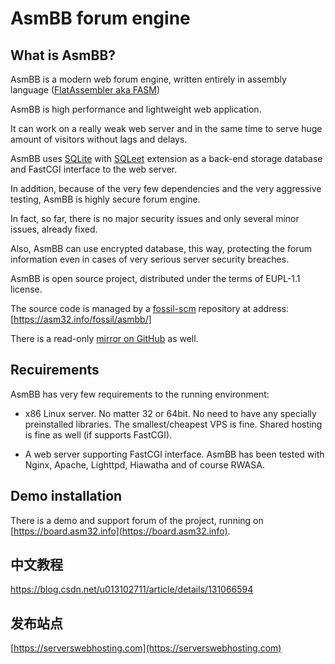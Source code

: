 # AsmBB forum engine

## What is AsmBB?

AsmBB is a modern web forum engine, written entirely in assembly language
([FlatAssembler aka FASM](https://flatassembler.net))

AsmBB is high performance and lightweight web application.  

It can work on a really weak web server and in the same time to serve huge 
amount of visitors without lags and delays.

AsmBB uses [SQLite](https://sqlite.org) with [SQLeet](https://github.com/resilar/sqleet) extension
as a back-end storage database and FastCGI interface to the web server.

In addition, because of the very few dependencies and the very aggressive testing,
AsmBB is highly secure forum engine. 

In fact, so far, there is no major security issues and
only several minor issues, already fixed.

Also, AsmBB can use encrypted database, this way, protecting the forum information even
in cases of very serious server security breaches.

AsmBB is open source project, distributed under the terms of EUPL-1.1 license.

The source code is managed by a [fossil-scm](https://fossil-scm.org/) repository at address: [https://asm32.info/fossil/asmbb/]

There is a read-only [mirror on GitHub](https://github.com/johnfound/asmbb) as well.

## Recuirements

AsmBB has very few requirements to the running environment:

   - x86 Linux server. No matter 32 or 64bit. No need to have any specially preinstalled libraries.
     The smallest/cheapest VPS is fine. Shared hosting is fine as well (if supports FastCGI).

   - A web server supporting FastCGI interface. 
     AsmBB has been tested with Nginx, Apache, Lighttpd, Hiawatha and of course RWASA. 

## Demo installation

There is a demo and support forum of the project, running on [https://board.asm32.info](https://board.asm32.info).

## 中文教程

https://blog.csdn.net/u013102711/article/details/131066594

## 发布站点

[https://serverswebhosting.com](https://serverswebhosting.com)